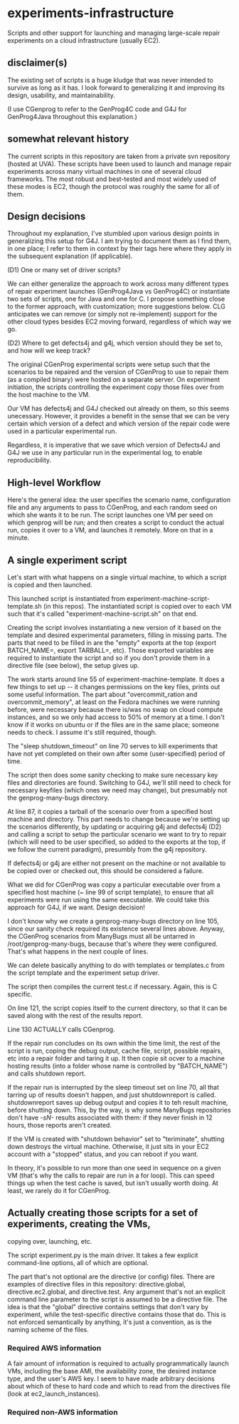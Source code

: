 # experiments-infrastructure
Scripts and other support for launching and managing large-scale repair
experiments on a cloud infrastructure (usually EC2). 

## disclaimer(s)

The existing set of scripts is a huge kludge that was never intended to survive
as long as it has.  I look forward to generalizing it and improving its design,
usability, and maintainability.

(I use CGenprog to refer to the GenProg4C code and G4J for GenProg4Java
throughout this explanation.)

## somewhat relevant history

The current scripts in this repository are taken from a private svn repository
(hosted at UVA).  These scripts have been used to launch and manage repair
experiments across many virtual machines in one of several cloud frameworks.
The most robust and best-tested and most widely used of these modes is EC2,
though the protocol was roughly the same for all of them.

## Design decisions

Throughout my explanation, I've stumbled upon various design points in
generalizing this setup for G4J.  I am trying to document them as I find them,
in one place; I refer to them in context by their tags here where they apply in
the subsequent explanation (if applicable).

(D1) One or many set of driver scripts? 

We can either generalize the approach to work across many different types of
repair experiment launches (GenProg4Java vs GenProg4C) or instantiate two sets
of scripts, one for Java and one for C.  I propose something close to the former
approach, with customization; more suggestions below.  CLG anticipates we can
remove (or simply not re-implement) support for the other cloud types besides EC2 moving
forward, regardless of which way we go.

(D2) Where to get defects4j and g4j, which version should they be set to, and
how will we keep track?

The original CGenProg experimental scripts were setup such that the scenarios to
be repaired and the version of CGenProg to use to repair them (as a compiled
binary) were hosted on a separate server.  On experiment initiation, the scripts
controlling the experiment copy those files over from the host machine to the
VM.

Our VM has defects4j and G4J checked out already on them, so this seems
unecessary.  However, it provides a benefit in the sense that we can be very
certain which version of a defect and which version of the repair code were used
in a particular experimental run. 

Regardless, it is imperative that we save which version of Defects4J and G4J we
use in any particular run in the experimental log, to enable reproducibility. 

## High-level Workflow

Here's the general idea: the user specifies the scenario name, configuration
file and any arguments to pass to CGenProg, and each random seed on which she
wants it to be run.  The script launches one VM per seed on which genprog will
be run; and then creates a script to conduct the actual run, copies it over to a
VM, and launches it remotely. More on that in a minute.

## A single experiment script 

Let's start with what happens on a single virtual machine, to which a script is
copied and then launched.

This launched script is instantiated from experiment-machine-script-template.sh
(in this repos).  The instantiated script is copied over to each VM such that
it's called "experiment-machine-script.sh" on that end.

Creating the script involves instantiating a new version of it based on the
template and desired experimental parameters, filling in missing parts. The
parts that need to be filled in are the "empty" exports at the top (export
BATCH_NAME=, export TARBALL=, etc).  Those exported variables are required to
instantiate the script and so if you don't provide them in a directive file (see
below), the setup gives up.

The work starts around line 55 of experiment-machine-template.  It does a few
things to set up -- it changes permissions on the key files, prints out some
useful information.  The part about "overcommit_ration and overcommit_memory",
at least on the Fedora machines we were running before, were necessary because
there is/was no swap on cloud compute instances, and so we only had access to
50% of memory at a time.  I don't know if it works on ubuntu or if the files are
in the same place; someone needs to check.  I assume it's still required,
though.

The "sleep shutdown_timeout" on line 70 serves to kill experiments that have not
yet completed on their own after some (user-specified) period of time. 

The script then does some sanity checking to make sure necessary key files and
directories are found.  Switching to G4J, we'll still need to check for
necessary keyfiles (which ones we need may change), but presumably not the
genprog-many-bugs directory.

At line 87, it copies a tarball of the scenario over from a specified host
machine and directory.  This part needs to change because we're setting up the
scenarios differently, by updating or acquiring g4j and defects4j (D2) and
calling a script to setup the particular scenario we want to try to repair
(which will need to be user specified, so added to the exports at the top, if we
follow the current paradigm), presumbly from the g4j repository.

If defects4j or g4j are either not present on the machine or not available to be
copied over or checked out, this should be considered a failure.

What we did for CGenProg was copy a particular executable over from a specified
host machine (~ line 99 of script template),  to ensure that
all experiments were run using the same executable.  We could take this approach
for G4J, if we want. Design decision!

I don't know why we create a genprog-many-bugs directory on line 105, since our
sanity check required its existence several lines above.  Anyway, the CGenProg
scenarios from ManyBugs must all be untarred in /root/genprog-many-bugs, because
that's where they were configured.  That's what happens in the next couple of
lines.

We can delete basically anything to do with templates or templates.c from the
script template and the experiment setup driver. 

The script then compiles the current test.c if necessary.  Again, this is C
specific.

On line 121, the script copies itself to the current directory, so that it can
be saved along with the rest of the results report. 

Line 130 ACTUALLY calls CGenprog.

If the repair run concludes on its own within the time limit, the rest of the
script is run, coping the debug output, cache file, script, possible repairs,
etc into a repair folder and taring it up.  It then copie sit ocver to a machine
hosting results (into a folder whose name is controlled by "BATCH_NAME") and
calls shutdown report.

If the repair run is interrupted by the sleep timeout set on line 70, all that
tarring up of results doesn't happen, and just shutdownreport is called.
shutdownreport saves up debug output and copies it to teh result machine, before
shutting down.  This, by the way, is why some ManyBugs repositories don't have
*-sN-* results associated with them: if they never finish in 12 hours, those
reports aren't created.

If the VM is created with "shutdown behavior" set to "teriminate", shutting down
destroys the virtual machine.  Otherwise, it just sits in your EC2 account with
a "stopped" status, and you can reboot if you want.

In theory, it's possible to run more than one seed in sequence on a given VM
(that's why the calls to repair are run in a for loop).  This can speed things
up when the test cache is saved, but isn't usually worth doing.  At least, we
rarely do it for CGenProg.

## Actually creating those scripts for a set of experiments, creating the VMs,
   copying over, launching, etc.

The script experiment.py is the main driver.  It takes a few explicit
command-line options, all of which are optional.

The part that's not optional are the directive (or config) files. There are
examples of directive files in this repository: directive.global,
directive.ec2.global, and directive.test.  Any argument that's not an explicit
command line parameter to the script is assumed to be a directive file.  The
idea is that the "global" directive contains settings that don't vary by
experiment, while the test-specific directive contains those that do. This is
not enforced semantically by anything, it's just a convention, as is the naming
scheme of the files.

### Required AWS information

A fair amount of information is required to actually programmatically launch
VMs, including the base AMI, the availability zone, the desired instance type,
and the user's AWS key.  I seem to have made arbitrary decisions about which of
these to hard code and which to read from the directives file (look at
ec2_launch_instances).




### Required non-AWS information

